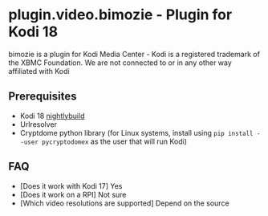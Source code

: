 # plugin.video.bimozie - Plugin for Kodi 18

bimozie is a plugin for Kodi Media Center -  Kodi is a registered trademark of the XBMC Foundation. We are not connected to or in any other way affiliated with Kodi

## Prerequisites

- Kodi 18 [nightlybuild](http://mirrors.kodi.tv/nightlies/)
- Urlresolver
- Cryptdome python library (for Linux systems, install using `pip install --user pycryptodomex` as the user that will run Kodi)


## FAQ

- [Does it work with Kodi 17] Yes
- [Does it work on a RPI] Not sure
- [Which video resolutions are supported] Depend on the source
